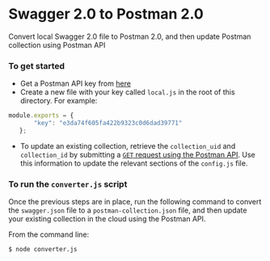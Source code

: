 # Swagger 2.0 to Postman 2.0

Convert local Swagger 2.0 file to Postman 2.0, and then update Postman collection using Postman API

### To get started

* Get a Postman API key from [here](https://app.getpostman.com/dashboard/integrations)
* Create a new file with your key called `local.js` in the root of this directory. For example:
```javascript
module.exports = {
       "key": "e3da74f605fa422b9323c0d6dad39771"
   };
```
* To update an existing collection, retrieve the `collection_uid` and `collection_id` by submitting a [`GET` request using the Postman API](https://docs.api.getpostman.com/#3190c896-4216-a0a3-aa38-a041d0c2eb72). Use this information to update the relevant sections of the `config.js` file.

### To run the `converter.js` script

Once the previous steps are in place, run the following command to convert the `swagger.json` file to a `postman-collection.json` file, and then update your existing collection in the cloud using the Postman API.

From the command line:

    $ node converter.js